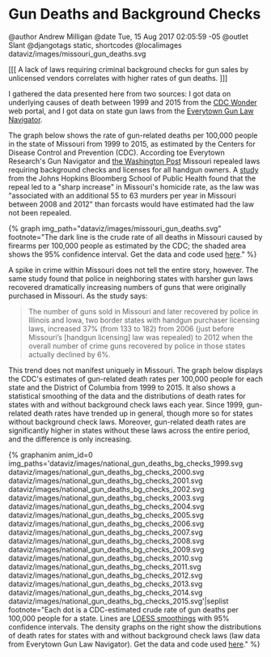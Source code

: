 Gun Deaths and Background Checks
================================

@author Andrew Milligan
@date Tue, 15 Aug 2017 02:05:59 -05
@outlet Slant
@djangotags static, shortcodes
@localimages dataviz/images/missouri_gun_deaths.svg

[[[ A lack of laws requiring criminal background checks for gun sales by
unlicensed vendors correlates with higher rates of gun deaths. ]]]


I gathered the data presented here from two sources: I got data on underlying
causes of death between 1999 and 2015 from the [CDC Wonder][1] web portal, and
I got data on state gun laws from the [Everytown Gun Law Navigator][2].

The graph below shows the rate of gun-related deaths per 100,000 people in the
state of Missouri from 1999 to 2015, as estimated by the Centers for Disease
Control and Prevention (CDC). According toe Everytown Research's Gun Navigator
and [the Washington Post][3] Missouri repealed laws requiring background checks
and licenses for all handgun owners. A [study][4] from the Johns Hopkins
Bloomberg School of Public Health found that the repeal led to a "sharp
increase" in Missouri's homicide rate, as the law was "associated with an
additional 55 to 63 murders per year in Missouri between 2008 and 2012" than
forcasts would have estimated had the law not been repealed.


{% graph img_path="dataviz/images/missouri_gun_deaths.svg" footnote="The dark line is the crude rate of all deaths in Missouri caused by firearms per 100,000 people as estimated by the CDC; the shaded area shows the 95% confidence interval. Get the data and code used [here](https://github.com/slantedlabs/gun_violence_data)." %}


A spike in crime within Missouri does not tell the entire story, however. The
same study found that police in neighboring states with harsher gun laws
recovered dramatically increasing numbers of guns that were originally
purchased in Missouri. As the study says:

> The number of guns sold in Missouri and later recovered by police in Illinois
> and Iowa, two border states with handgun purchaser licensing laws, increased
> 37% (from 133 to 182) from 2006 (just before Missouri’s [handgun licensing]
> law was repealed) to 2012 when the overall number of crime guns recovered by
> police in those states actually declined by 6%.

This trend does not manifest uniquely in Missouri. The graph below displays the
CDC's estimates of gun-related death rates per 100,000 people for each state
and the District of Columbia from 1999 to 2015. It also shows a statistical
smoothing of the data and the distributions of death rates for states with and
without background check laws each year. Since 1999, gun-related death rates
have trended up in general, though more so for states without background check
laws. Moreover, gun-related death rates are significantly higher in states
without these laws across the entire period, and the difference is only
increasing.


{% graphanim anim_id=0 img_paths='dataviz/images/national_gun_deaths_bg_checks_1999.svg dataviz/images/national_gun_deaths_bg_checks_2000.svg dataviz/images/national_gun_deaths_bg_checks_2001.svg dataviz/images/national_gun_deaths_bg_checks_2002.svg dataviz/images/national_gun_deaths_bg_checks_2003.svg dataviz/images/national_gun_deaths_bg_checks_2004.svg dataviz/images/national_gun_deaths_bg_checks_2005.svg dataviz/images/national_gun_deaths_bg_checks_2006.svg dataviz/images/national_gun_deaths_bg_checks_2007.svg dataviz/images/national_gun_deaths_bg_checks_2008.svg dataviz/images/national_gun_deaths_bg_checks_2009.svg dataviz/images/national_gun_deaths_bg_checks_2010.svg dataviz/images/national_gun_deaths_bg_checks_2011.svg dataviz/images/national_gun_deaths_bg_checks_2012.svg dataviz/images/national_gun_deaths_bg_checks_2013.svg dataviz/images/national_gun_deaths_bg_checks_2014.svg dataviz/images/national_gun_deaths_bg_checks_2015.svg'|seplist footnote="Each dot is a CDC-estimated crude rate of gun deaths per 100,000 people for a state. Lines are [LOESS smoothings](https://en.wikipedia.org/wiki/Local_regression) with 95% confidence intervals. The density graphs on the right show the distributions of death rates for states with and without background check laws (law data from Everytown Gun Law Navigator). Get the data and code used [here](https://github.com/slantedlabs/gun_violence_data)." %}


[1]: https://wonder.cdc.gov/
[2]: https://everytownresearch.org/navigator/
[3]: https://www.washingtonpost.com/blogs/govbeat/wp/2014/02/18/study-repealing-missouris-background-check-law-associated-with-a-murder-spike/?utm_term=.46dbb438ac60
[4]: https://link.springer.com/article/10.1007/s11524-014-9865-8
